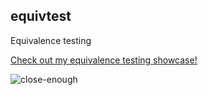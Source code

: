 ## equivtest
Equivalence testing

<a href="https://equivtest.netlify.app" target="_blank">Check out my equivalence testing showcase!</a>

![close-enough](https://media.giphy.com/media/xT5LMwpCfKO1oDIuOs/giphy.gif)
